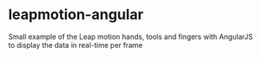 leapmotion-angular
==================

Small example of the Leap motion hands, tools and fingers with AngularJS to display the data in real-time per frame
